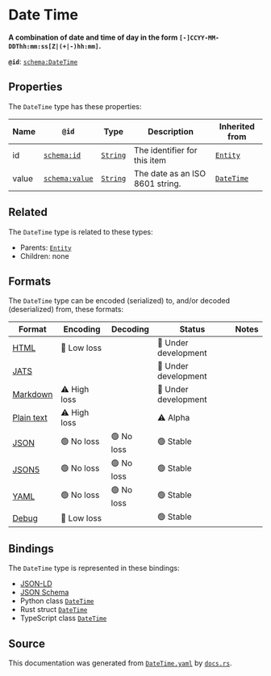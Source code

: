 # Date Time

**A combination of date and time of day in the form `[-]CCYY-MM-DDThh:mm:ss[Z|(+|-)hh:mm]`.**

**`@id`**: [`schema:DateTime`](https://schema.org/DateTime)

## Properties

The `DateTime` type has these properties:

| Name  | `@id`                                      | Type                                                                                            | Description                     | Inherited from                                                                                       |
| ----- | ------------------------------------------ | ----------------------------------------------------------------------------------------------- | ------------------------------- | ---------------------------------------------------------------------------------------------------- |
| id    | [`schema:id`](https://schema.org/id)       | [`String`](https://github.com/stencila/stencila/blob/main/docs/reference/schema/data/string.md) | The identifier for this item    | [`Entity`](https://github.com/stencila/stencila/blob/main/docs/reference/schema/other/entity.md)     |
| value | [`schema:value`](https://schema.org/value) | [`String`](https://github.com/stencila/stencila/blob/main/docs/reference/schema/data/string.md) | The date as an ISO 8601 string. | [`DateTime`](https://github.com/stencila/stencila/blob/main/docs/reference/schema/data/date-time.md) |

## Related

The `DateTime` type is related to these types:

- Parents: [`Entity`](https://github.com/stencila/stencila/blob/main/docs/reference/schema/other/entity.md)
- Children: none

## Formats

The `DateTime` type can be encoded (serialized) to, and/or decoded (deserialized) from, these formats:

| Format                                                                                        | Encoding         | Decoding     | Status                 | Notes |
| --------------------------------------------------------------------------------------------- | ---------------- | ------------ | ---------------------- | ----- |
| [HTML](https://github.com/stencila/stencila/blob/main/docs/reference/formats/html.md)         | 🔷 Low loss       |              | 🚧 Under development    |       |
| [JATS](https://github.com/stencila/stencila/blob/main/docs/reference/formats/jats.md)         |                  |              | 🚧 Under development    |       |
| [Markdown](https://github.com/stencila/stencila/blob/main/docs/reference/formats/markdown.md) | ⚠️ High loss     |              | 🚧 Under development    |       |
| [Plain text](https://github.com/stencila/stencila/blob/main/docs/reference/formats/text.md)   | ⚠️ High loss     |              | ⚠️ Alpha               |       |
| [JSON](https://github.com/stencila/stencila/blob/main/docs/reference/formats/json.md)         | 🟢 No loss        | 🟢 No loss    | 🟢 Stable               |       |
| [JSON5](https://github.com/stencila/stencila/blob/main/docs/reference/formats/json5.md)       | 🟢 No loss        | 🟢 No loss    | 🟢 Stable               |       |
| [YAML](https://github.com/stencila/stencila/blob/main/docs/reference/formats/yaml.md)         | 🟢 No loss        | 🟢 No loss    | 🟢 Stable               |       |
| [Debug](https://github.com/stencila/stencila/blob/main/docs/reference/formats/debug.md)       | 🔷 Low loss       |              | 🟢 Stable               |       |

## Bindings

The `DateTime` type is represented in these bindings:

- [JSON-LD](https://stencila.dev/DateTime.jsonld)
- [JSON Schema](https://stencila.dev/DateTime.schema.json)
- Python class [`DateTime`](https://github.com/stencila/stencila/blob/main/python/stencila/types/date_time.py)
- Rust struct [`DateTime`](https://github.com/stencila/stencila/blob/main/rust/schema/src/types/date_time.rs)
- TypeScript class [`DateTime`](https://github.com/stencila/stencila/blob/main/typescript/src/types/DateTime.ts)

## Source

This documentation was generated from [`DateTime.yaml`](https://github.com/stencila/stencila/blob/main/schema/DateTime.yaml) by [`docs.rs`](https://github.com/stencila/stencila/blob/main/rust/schema-gen/src/docs.rs).